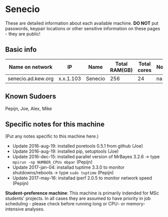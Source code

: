 # Senecio

These are detailed information about each available machine. **DO NOT** put passwords, keypair locations or other sensitive information on these pages - they are public!

## Basic info

Name on network | IP  | Name | Total RAM(GB) | Total cores | Notes
--------------- | --- | ---- | ------------- | ----------- | -----
senecio.ad.kew.org | x.x.1.103 | Senecio | 256 | 24 | na

## Known Sudoers

Pepijn, Joe, Alex, Mike

## Specific notes for this machine

(Put any notes specific to this machine here.)

* Update 2016-aug-19: installed poretools 0.5.1 from github (Joe)
* Update 2016-aug-19: installed pip, setuptools (Joe)
* Update 2016-dec-15: installed parallel version of MrBayes 3.2.6 -> type `mpirun -np NUMBER_CPUs mbpar` (Pepijn)
* Update 2017-jan-04: installad tuptime 3.3.0 to monitor shutdowns/reboots -> type `sudo tuptime` (Pepijn)
* Update 2017-may-16: installad iperf 2.0.5 to monitor network speed (Pepijn)

**Student-preference machine**: This machine is primarily indended for MSc students' projects. In all cases they are assumed to have priority in job scheduling - please check before running long or CPU- or memory-intensive analyses.
